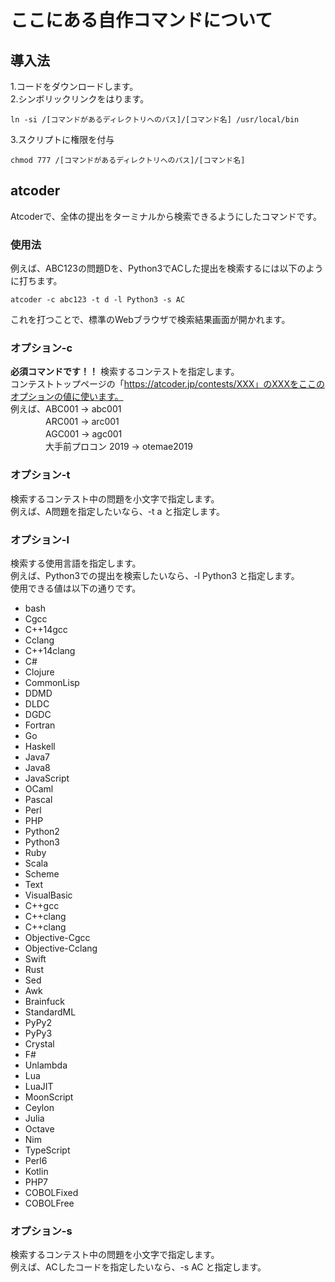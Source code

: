 # ここにある自作コマンドについて
## 導入法
1.コードをダウンロードします。<br>
2.シンボリックリンクをはります。
```
ln -si /[コマンドがあるディレクトリへのパス]/[コマンド名] /usr/local/bin
```
3.スクリプトに権限を付与
```
chmod 777 /[コマンドがあるディレクトリへのパス]/[コマンド名]
```

## atcoder

Atcoderで、全体の提出をターミナルから検索できるようにしたコマンドです。

### 使用法
例えば、ABC123の問題Dを、Python3でACした提出を検索するには以下のように打ちます。

```
atcoder -c abc123 -t d -l Python3 -s AC
```
これを打つことで、標準のWebブラウザで検索結果画面が開かれます。

### オプション-c
**必須コマンドです！！**
検索するコンテストを指定します。<br>
コンテストトップページの「https://atcoder.jp/contests/XXX」のXXXをここのオプションの値に使います。<br>
例えば、ABC001 → abc001<br>
　　　　ARC001 → arc001<br>
　　　　AGC001 → agc001<br>
　　　　大手前プロコン 2019 → otemae2019<br>
    
### オプション-t
検索するコンテスト中の問題を小文字で指定します。<br>
例えば、A問題を指定したいなら、-t a と指定します。

### オプション-l
検索する使用言語を指定します。<br>
例えば、Python3での提出を検索したいなら、-l Python3 と指定します。<br>
使用できる値は以下の通りです。
- bash
- Cgcc
- C++14gcc
- Cclang
- C++14clang
- C#
- Clojure
- CommonLisp
- DDMD
- DLDC
- DGDC
- Fortran
- Go
- Haskell
- Java7
- Java8
- JavaScript
- OCaml
- Pascal
- Perl
- PHP
- Python2
- Python3
- Ruby
- Scala
- Scheme
- Text
- VisualBasic
- C++gcc
- C++clang
- C++clang
- Objective-Cgcc
- Objective-Cclang
- Swift
- Rust
- Sed
- Awk
- Brainfuck
- StandardML
- PyPy2
- PyPy3
- Crystal
- F#
- Unlambda
- Lua
- LuaJIT
- MoonScript
- Ceylon
- Julia
- Octave
- Nim
- TypeScript
- Perl6
- Kotlin
- PHP7
- COBOLFixed
- COBOLFree

### オプション-s
検索するコンテスト中の問題を小文字で指定します。<br>
例えば、ACしたコードを指定したいなら、-s AC と指定します。
